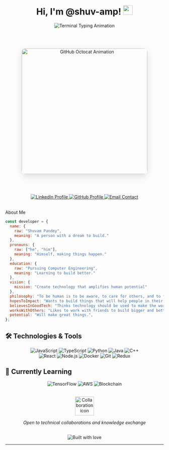 <h1 align="center">
  Hi, I'm @shuv-amp! <img src="https://media.giphy.com/media/hvRJCLFzcasrR4ia7z/giphy.gif" width="30">
</h1>

<div align="center">
  <img src="https://readme-typing-svg.demolab.com?font=Fira+Code&size=24&duration=2800&pause=1000&color=2EFF74&background=000000&center=true&vCenter=true&width=800&height=50&lines=console.log('Computer+Engineering+Student');@Kathmandu+University;" 
       alt="Terminal Typing Animation">
</div>

<div align="center" style="margin: 4rem 0;">
  <img src="https://github.githubassets.com/images/mona-whisper.gif" 
       alt="GitHub Octocat Animation"
       style="width: 400px; max-width: 100%; border-radius: 12px; box-shadow: 0 8px 24px rgba(0,0,0,0.12); transition: transform 0.3s ease;"
       onmouseover="this.style.transform='translateY(-8px)'"
       onmouseout="this.style.transform='translateY(0)'">
</div>

<div align="center" style="margin: 2rem 0;">
  <a href="http://linkedin.com/in/shuv-amp/" target="_blank" rel="noopener noreferrer">
    <img src="https://img.shields.io/badge/LinkedIn-0077B5?style=for-the-badge&logo=linkedin&logoColor=white" alt="LinkedIn Profile">
  </a>
  <a href="https://github.com/shuv-amp" target="_blank" rel="noopener noreferrer">
    <img src="https://img.shields.io/badge/GitHub-181717?style=for-the-badge&logo=github&logoColor=white" alt="GitHub Profile">
  </a>
  <a href="mailto:shuvampandey4024@gmail.com" rel="noopener noreferrer">
    <img src="https://img.shields.io/badge/Email-D14836?style=for-the-badge&logo=gmail&logoColor=white" alt="Email Contact">
  </a>
</div>

<div <img src="https://media.giphy.com/media/VgCDAzcKvsR6OM0uWg/giphy.gif" width="40" alt="About me icon"> About Me 
</div>

```javascript
const developer = {
  name: { 
    raw: "Shuvam Pandey",
    meaning: "A person with a dream to build."
  },
  pronouns: {
    raw: ["he", "him"],
    meaning: "Himself, making things happen."
  },
  education: {
    raw: "Pursuing Computer Engineering",
    meaning: "Learning to build better."
  },
  vision: {
    mission: "Create technology that amplifies human potential"
  },
  philosophy: "To be human is to be aware, to care for others, and to find meaning in what we do.",
  hopesToImpact: "Wants to build things that will help people in their daily lives.",
  believesInGoodTech: "Thinks technology should be used to make the world a kinder and smarter place.",
  worksWithOthers: "Likes to work with friends to build bigger and better things.",
  potential: "Will make great things.",
};
```

## 🛠️ Technologies & Tools

<p align="center"> <img src="https://img.shields.io/badge/JavaScript-F7DF1E?style=for-the-badge&logo=javascript&logoColor=black" alt="JavaScript"> <img src="https://img.shields.io/badge/TypeScript-007ACC?style=for-the-badge&logo=typescript&logoColor=white" alt="TypeScript"> <img src="https://img.shields.io/badge/Python-3776AB?style=for-the-badge&logo=python&logoColor=white" alt="Python"> <img src="https://img.shields.io/badge/Java-ED8B00?style=for-the-badge&logo=openjdk&logoColor=white" alt="Java"> <img src="https://img.shields.io/badge/C++-00599C?style=for-the-badge&logo=c%2B%2B&logoColor=white" alt="C++"> <br/> <img src="https://img.shields.io/badge/React-20232A?style=for-the-badge&logo=react&logoColor=61DAFB" alt="React"> <img src="https://img.shields.io/badge/Node.js-339933?style=for-the-badge&logo=nodedotjs&logoColor=white" alt="Node.js"> <img src="https://img.shields.io/badge/Docker-2CA5E0?style=for-the-badge&logo=docker&logoColor=white" alt="Docker"> <img src="https://img.shields.io/badge/Git-F05032?style=for-the-badge&logo=git&logoColor=white" alt="Git"> <img src="https://img.shields.io/badge/Redux-764ABC?style=for-the-badge&logo=redux&logoColor=white" alt="Redux"> </p>

## 🌱 Currently Learning

<p align="center"> <img src="https://img.shields.io/badge/TensorFlow-FF6F00?style=for-the-badge&logo=tensorflow&logoColor=white" alt="TensorFlow"> <img src="https://img.shields.io/badge/AWS-232F3E?style=for-the-badge&logo=amazon-aws&logoColor=white" alt="AWS"> <img src="https://img.shields.io/badge/Blockchain-121D33?style=for-the-badge&logo=ethereum&logoColor=white" alt="Blockchain"> </p>


## <div align="center" style="margin: 2rem 0;">
<!-- Prevents unintended horizontal rule -->
<div align="center">
  <img src="https://media.giphy.com/media/LnQjpWaON8nhr21vNW/giphy.gif" width="60" alt="Collaboration icon">
  <p><em>Open to technical collaborations and knowledge exchange</em></p>
  <img src="https://forthebadge.com/images/badges/built-with-love.svg" alt="Built with love" style="margin-top: 1rem;">
</div>


---


